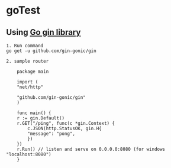 # goTest

## Using [Go gin library](https://github.com/gin-gonic/gin) 

    1. Run command
    go get -u github.com/gin-gonic/gin

    2. sample router

        package main

        import (
        "net/http"

        "github.com/gin-gonic/gin"
        )

        func main() {
        r := gin.Default()
        r.GET("/ping", func(c *gin.Context) {
            c.JSON(http.StatusOK, gin.H{
            "message": "pong",
            })
        })
        r.Run() // listen and serve on 0.0.0.0:8080 (for windows "localhost:8080")
        }